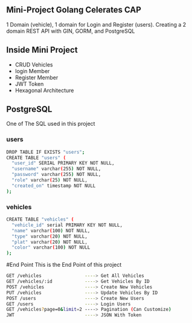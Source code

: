 ## Mini-Project Golang Celerates CAP

1 Domain (vehicle), 1 domain for Login and Register (users).
Creating a 2 domain REST API with GIN, GORM, and PostgreSQL

## Inside Mini Project
- CRUD Vehicles
- login Member
- Register Member
- JWT Token
- Hexagonal Architecture

## PostgreSQL
One of The SQL used in this project
### users
```sh
DROP TABLE IF EXISTS "users";
CREATE TABLE "users" (
  "user_id" SERIAL PRIMARY KEY NOT NULL,
  "username" varchar(255) NOT NULL,
  "password" varchar(255) NOT NULL,
  "role" varchar(25) NOT NULL,
  "created_on" timestamp NOT NULL
);
```
### vehicles
```sh
CREATE TABLE "vehicles" (
  "vehicle_id" serial PRIMARY KEY NOT NULL,
  "name" varchar(100) NOT NULL,
  "type" varchar(20) NOT NULL,
  "plat" varchar(20) NOT NULL,
  "color" varchar(100) NOT NULL
);
```

#End Point
This is the End Point of this project
```sh
GET /vehicles                ----> Get All Vehicles
GET /vehicles/:id            ----> Get Vehicles By ID
POST /vehicles               ----> Create New Vehicles
PUT /vehicles                ----> Update Vehicles By ID
POST /users                  ----> Create New Users
GET /users                   ----> Login Users
GET /vehicles?page=0&limit=2 ----> Pagination (Can Customize)
JWT                          ----> JSON With Token
```

